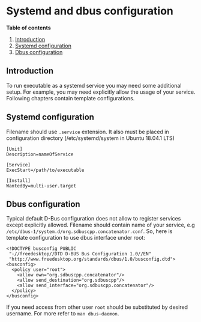 Systemd and dbus configuration
=======================

**Table of contents**

1. [Introduction](#introduction)
2. [Systemd configuration](#systemd-configuration)
3. [Dbus configuration](#dbus-configuration)

Introduction
------------

To run executable as a systemd service you may need some additional setup. For example, you may need explicitly allow 
the usage of your service. Following chapters contain template configurations.


Systemd configuration
---------------------------------------

Filename should use `.service` extension. It also must be placed in configuration directory (/etc/systemd/system in
Ubuntu 18.04.1 LTS) 

```
[Unit]
Description=nameOfService

[Service]
ExecStart=/path/to/executable

[Install]
WantedBy=multi-user.target
```

Dbus configuration
------------------

Typical default D-Bus configuration does not allow to register services except explicitly allowed. Filename should 
contain name of your service, e.g `/etc/dbus-1/system.d/org.sdbuscpp.concatenator.conf`. So, here is template
configuration to use dbus interface under root:

```
<!DOCTYPE busconfig PUBLIC
 "-//freedesktop//DTD D-BUS Bus Configuration 1.0//EN"
 "http://www.freedesktop.org/standards/dbus/1.0/busconfig.dtd">
<busconfig>
  <policy user="root">
    <allow own="org.sdbuscpp.concatenator"/>
    <allow send_destination="org.sdbuscpp"/>
    <allow send_interface="org.sdbuscpp.concatenator"/>
  </policy>
</busconfig>
```

If you need access from other user `root` should be substituted by desired username. For more refer to `man dbus-daemon`.
